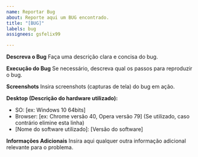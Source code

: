 ```yaml
---
name: Reportar Bug
about: Reporte aqui um BUG encontrado.
title: "[BUG]"
labels: bug
assignees: gsfelix99

---
```

**Descreva o Bug**
Faça uma descrição clara e concisa do bug.

**Execução do Bug**
Se necessário, descreva qual os passos para reproduzir o bug.

**Screenshots**
Insira screenshots (capturas de tela) do bug em ação.

**Desktop (Descrição do hardware utilizado):**
 - SO: [ex: Windows 10 64bits]
 - Browser: [ex: Chrome versão 40, Opera versão 79] (Se utilizado, caso contrário elimine esta linha)
 - [Nome do software utilizado]: [Versão do software]

**Informações Adicionais**
Insira aqui qualquer outra informação adicional relevante para o problema.

